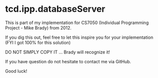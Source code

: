 tcd.ipp.databaseServer
======================

This is part of my implementation for CS7050 (Individual Programming Project - Mike Brady) from 2012.

If you dig this out, feel free to let this inspire you for your implementation (FYI I got 100% for this solution)

DO NOT SIMPLY COPY IT ... Brady will recognize it! 

If you have question do not hesitate to contact me via GitHub.

Good luck!
